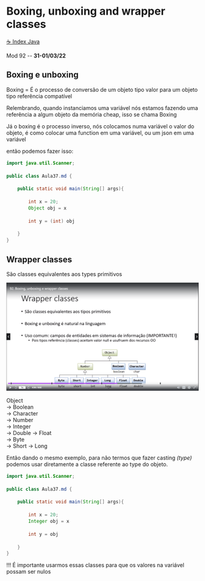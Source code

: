 # Boxing, unboxing and wrapper classes
[☕ Index Java](../☕%20Index%20Java.md)

Mod 92 -- **31-01/03/22**

## Boxing e unboxing

Boxing = É o processo de conversão de um objeto tipo valor para um objeto tipo referência compatível

Relembrando, quando instanciamos uma variável nós estamos fazendo uma referência a algum objeto da memória cheap, isso se chama Boxing

Já o boxing é o processo inverso, nós colocamos numa variável o valor do objeto, é como colocar uma function em uma variável, ou um json em uma variável

então podemos fazer isso:

~~~java
import java.util.Scanner;

public class Aula37.md {

    public static void main(String[] args){

        int x = 20;
        Object obj = x

        int y = (int) obj

    }
}
~~~

## Wrapper classes

São classes equivalentes aos types primitivos

![wrapper classes](./../Images/wrapperClasses.png)

Object  
  -> Boolean  
  -> Character  
  -> Number  
    -> Integer  
    -> Double
    -> Float  
    -> Byte  
    -> Short
    -> Long

Então dando o mesmo exemplo, para não termos que fazer casting *(type)* podemos usar diretamente a classe referente ao type do objeto.

~~~java
import java.util.Scanner;

public class Aula37.md {

    public static void main(String[] args){

        int x = 20;
        Integer obj = x

        int y = obj

    }
}
~~~

!!! É importante usarmos essas classes para que os valores na variável possam ser nulos
